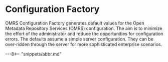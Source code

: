 <!-- SPDX-License-Identifier: CC-BY-4.0 -->
<!-- Copyright Contributors to the ODPi Egeria project. -->

# Configuration Factory

OMRS Configuration Factory generates default values for
the Open Metadata Repository Services (OMRS) configuration.
The aim is to minimize the effort of the administrator and reduce
the opportunities for configuration errors.
The defaults assume a simple server configuration.
They can be over-ridden through the server for more sophisticated enterprise scenarios.


---8<-- "snippets/abbr.md"